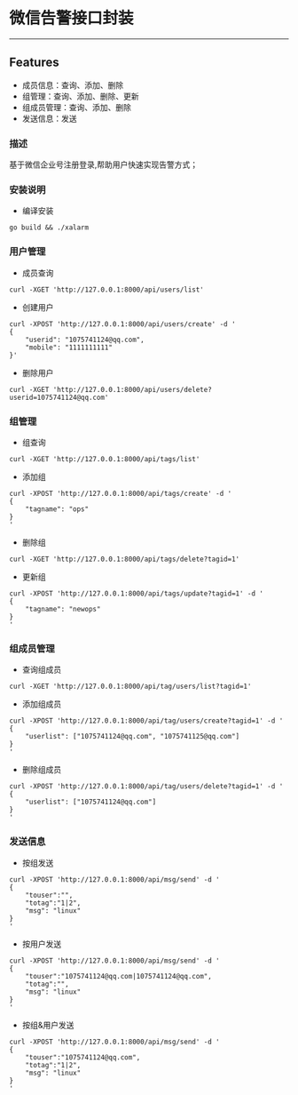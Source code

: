 # 微信告警接口封装
<hr>


## Features
* 成员信息：查询、添加、删除
* 组管理：查询、添加、删除、更新
* 组成员管理：查询、添加、删除
* 发送信息：发送


### 描述

基于微信企业号注册登录,帮助用户快速实现告警方式；

### 安装说明

 - 编译安装
 
``` go build && ./xalarm ```

### 用户管理

 - 成员查询
```
curl -XGET 'http://127.0.0.1:8000/api/users/list'
```
 - 创建用户
 
```
curl -XPOST 'http://127.0.0.1:8000/api/users/create' -d '
{
    "userid": "1075741124@qq.com",
    "mobile": "1111111111"
}'

```
 - 删除用户
``` 
curl -XGET 'http://127.0.0.1:8000/api/users/delete?userid=1075741124@qq.com'
```

### 组管理

 - 组查询
``` 
curl -XGET 'http://127.0.0.1:8000/api/tags/list'
```

 - 添加组
``` 
curl -XPOST 'http://127.0.0.1:8000/api/tags/create' -d '
{
	"tagname": "ops"
}
'
```
 - 删除组
``` 
curl -XGET 'http://127.0.0.1:8000/api/tags/delete?tagid=1'
```

 - 更新组
``` 
curl -XPOST 'http://127.0.0.1:8000/api/tags/update?tagid=1' -d '
{
	"tagname": "newops"
}
'
```
### 组成员管理

 - 查询组成员
``` 
curl -XGET 'http://127.0.0.1:8000/api/tag/users/list?tagid=1'
```

 - 添加组成员
``` 
curl -XPOST 'http://127.0.0.1:8000/api/tag/users/create?tagid=1' -d '
{
    "userlist": ["1075741124@qq.com", "1075741125@qq.com"]
}
'
```
 - 删除组成员
``` 
curl -XPOST 'http://127.0.0.1:8000/api/tag/users/delete?tagid=1' -d '
{
    "userlist": ["1075741124@qq.com"]
}
'
```
### 发送信息
 - 按组发送
``` 
curl -XPOST 'http://127.0.0.1:8000/api/msg/send' -d '
{
    "touser":"",
    "totag":"1|2",
    "msg": "linux"
}
'
```
 - 按用户发送
``` 
curl -XPOST 'http://127.0.0.1:8000/api/msg/send' -d '
{
    "touser":"1075741124@qq.com|1075741124@qq.com",
    "totag":"",
    "msg": "linux"
}
'
```
 - 按组&用户发送
``` 
curl -XPOST 'http://127.0.0.1:8000/api/msg/send' -d '
{
    "touser":"1075741124@qq.com",
    "totag":"1|2",
    "msg": "linux"
}
'
```